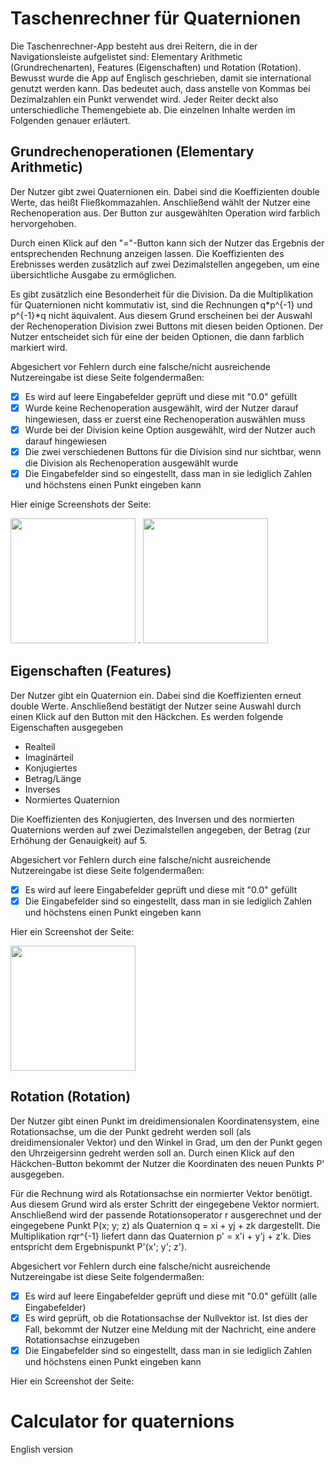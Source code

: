 # Taschenrechner für Quaternionen 
Die Taschenrechner-App besteht aus drei Reitern, die in der Navigationsleiste aufgelistet sind: Elementary Arithmetic (Grundrechenarten), Features (Eigenschaften) und Rotation (Rotation). Bewusst wurde die App auf Englisch geschrieben, damit sie international genutzt werden kann. Das bedeutet auch, dass anstelle von Kommas bei Dezimalzahlen ein Punkt verwendet wird. Jeder Reiter deckt also unterschiedliche Themengebiete ab. Die einzelnen Inhalte werden im Folgenden genauer erläutert.
## Grundrechenoperationen (Elementary Arithmetic) 
Der Nutzer gibt zwei Quaternionen ein. Dabei sind die Koeffizienten double Werte, das heißt Fließkommazahlen. 
Anschließend wählt der Nutzer eine Rechenoperation aus. Der Button zur ausgewählten Operation wird farblich hervorgehoben. 

Durch einen Klick auf den "="-Button kann sich der Nutzer das Ergebnis der entsprechenden Rechnung anzeigen lassen. Die Koeffizienten des Erebnisses werden zusätzlich auf zwei Dezimalstellen angegeben, um eine übersichtliche Ausgabe zu ermöglichen. 

Es gibt zusätzlich eine Besonderheit für die Division. Da die Multiplikation für Quaternionen nicht kommutativ ist, sind die Rechnungen q*p^{-1} und p^{-1}*q nicht äquivalent. Aus diesem Grund erscheinen bei der Auswahl der Rechenoperation Division zwei Buttons mit diesen beiden Optionen. Der Nutzer entscheidet sich für eine der beiden Optionen, die dann farblich markiert wird. 

Abgesichert vor Fehlern durch eine falsche/nicht ausreichende Nutzereingabe ist diese Seite folgendermaßen: 
- [x] Es wird auf leere Eingabefelder geprüft und diese mit "0.0" gefüllt
- [x] Wurde keine Rechenoperation ausgewählt, wird der Nutzer darauf hingewiesen, dass er zuerst eine Rechenoperation auswählen muss 
- [x] Wurde bei der Division keine Option ausgewählt, wird der Nutzer auch darauf hingewiesen
- [x] Die zwei verschiedenen Buttons für die Division sind nur sichtbar, wenn die Division als Rechenoperation ausgewählt wurde
- [x] Die Eingabefelder sind so eingestellt, dass man in sie lediglich Zahlen und höchstens einen Punkt eingeben kann

Hier einige Screenshots der Seite: 

<img src="https://user-images.githubusercontent.com/56199607/92325235-3de63f80-f049-11ea-80d0-57c23dc64987.png" width="200"> .
<img src="https://user-images.githubusercontent.com/56199607/92325372-4b4ff980-f04a-11ea-94d2-30078ac8d7d3.png" width="200">

## Eigenschaften (Features)
Der Nutzer gibt ein Quaternion ein. Dabei sind die Koeffizienten erneut double Werte. Anschließend bestätigt der Nutzer seine Auswahl durch einen Klick auf den Button mit den Häckchen. 
Es werden folgende Eigenschaften ausgegeben 
- Realteil 
- Imaginärteil 
- Konjugiertes 
- Betrag/Länge
- Inverses 
- Normiertes Quaternion

Die Koeffizienten des Konjugierten, des Inversen und des normierten Quaternions werden auf zwei Dezimalstellen angegeben, der Betrag (zur Erhöhung der Genauigkeit) auf 5. 

Abgesichert vor Fehlern durch eine falsche/nicht ausreichende Nutzereingabe ist diese Seite folgendermaßen:
- [x] Es wird auf leere Eingabefelder geprüft und diese mit "0.0" gefüllt
- [x] Die Eingabefelder sind so eingestellt, dass man in sie lediglich Zahlen und höchstens einen Punkt eingeben kann

Hier ein Screenshot der Seite:

<img src="https://user-images.githubusercontent.com/56199607/92325919-7e948780-f04e-11ea-9062-182f6ba7e9b1.png" width="200">

## Rotation (Rotation) 
Der Nutzer gibt einen Punkt im dreidimensionalen Koordinatensystem, eine Rotationsachse, um die der Punkt gedreht werden soll (als dreidimensionaler Vektor) und den Winkel in Grad, um den der Punkt gegen den Uhrzeigersinn gedreht werden soll an. Durch einen Klick auf den Häckchen-Button bekommt der Nutzer die Koordinaten des neuen Punkts P' ausgegeben. 

Für die Rechnung wird als Rotationsachse ein normierter Vektor benötigt. Aus diesem Grund wird als erster Schritt der eingegebene Vektor normiert. Anschließend wird der passende Rotationsoperator r ausgerechnet und der eingegebene Punkt P(x; y; z) als Quaternion q = xi + yj + zk dargestellt. Die Multiplikation r*q*r^{-1} liefert dann das Quaternion p' = x'i + y'j + z'k. Dies entspricht dem Ergebnispunkt P'(x'; y'; z').

Abgesichert vor Fehlern durch eine falsche/nicht ausreichende Nutzereingabe ist diese Seite folgendermaßen:
- [x] Es wird auf leere Eingabefelder geprüft und diese mit "0.0" gefüllt (alle Eingabefelder)
- [x] Es wird geprüft, ob die Rotationsachse der Nullvektor ist. Ist dies der Fall, bekommt der Nutzer eine Meldung mit der Nachricht, eine andere Rotationsachse einzugeben
- [x] Die Eingabefelder sind so eingestellt, dass man in sie lediglich Zahlen und höchstens einen Punkt eingeben kann

Hier ein Screenshot der Seite:


# Calculator for quaternions
English version

